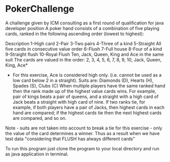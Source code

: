 # PokerChallenge
A challenge given by ICM consulting as a first round of qualification for java developer position
A poker hand consists of a combination of five playing cards, ranked in the following ascending order (lowest to highest):

Description
1-High card
2-Pair
3-Two pairs
4-Three of a kind
5-Straight All five cards in consecutive value order
6-Flush
7-Full house
8-Four of a kind
9-Straight flush
10-Royal Flush
Ten, Jack, Queen, King and Ace in the same suit
The cards are valued in the order: 2, 3, 4, 5, 6, 7, 8, 9, 10, Jack, Queen, King, Ace*
* For this exercise, Ace is considered high only. (i.e. cannot be used as a low card below 2 in a straight).
Suits are: Diamonds (D), Hearts (H), Spades (S), Clubs (C)
When multiple players have the same ranked hand then the rank made up of the highest value cards wins. For example, pair of kings beats a pair of queens, and a straight with a high card of Jack beats a straight with high card of nine.
If two ranks tie, for example, if both players have a pair of Jacks, then highest cards in each hand are compared; if the highest cards tie then the next highest cards are compared, and so on.

Note - suits are not taken into account to break a tie for this exercise - only the value of the card determines a winner. Thus as a result when we have test data "considering that FLUSH has always different cards"


To run this program just clone the program to your local directory and run as java application in terminal.
